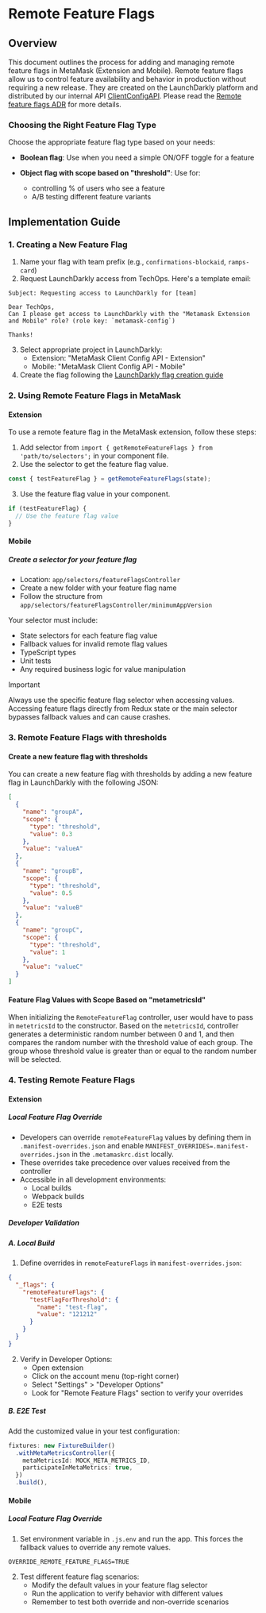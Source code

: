 # Remote Feature Flags

## Overview

This document outlines the process for adding and managing remote feature flags in MetaMask (Extension and Mobile). Remote feature flags allow us to control feature availability and behavior in production without requiring a new release. They are created on the LaunchDarkly platform and distributed by our internal API [ClientConfigAPI](https://github.com/consensys-vertical-apps/mmwp-client-config-api). Please read the [Remote feature flags ADR](https://github.com/MetaMask/decisions/pull/43) for more details.

### Choosing the Right Feature Flag Type

Choose the appropriate feature flag type based on your needs:

- **Boolean flag**: Use when you need a simple ON/OFF toggle for a feature

- **Object flag with scope based on "threshold"**: Use for:
  - controlling % of users who see a feature
  - A/B testing different feature variants
  
## Implementation Guide

### 1. Creating a New Feature Flag

1. Name your flag with team prefix (e.g., `confirmations-blockaid`, `ramps-card`)
2. Request LaunchDarkly access from TechOps. Here's a template email:

```
Subject: Requesting access to LaunchDarkly for [team]

Dear TechOps,
Can I please get access to LaunchDarkly with the "Metamask Extension and Mobile" role? (role key: `metamask-config`)

Thanks!
```

3. Select appropriate project in LaunchDarkly:
   - Extension: "MetaMask Client Config API - Extension"
   - Mobile: "MetaMask Client Config API - Mobile"
4. Create the flag following the [LaunchDarkly flag creation guide](https://docs.launchdarkly.com/home/flags/new)

### 2. Using Remote Feature Flags in MetaMask

#### Extension

To use a remote feature flag in the MetaMask extension, follow these steps:

1. Add selector from `import { getRemoteFeatureFlags } from 'path/to/selectors';` in your component file.
2. Use the selector to get the feature flag value.

```typescript
const { testFeatureFlag } = getRemoteFeatureFlags(state);
```

3. Use the feature flag value in your component.

```typescript
if (testFeatureFlag) {
  // Use the feature flag value
}
```

#### Mobile

##### Create a selector for your feature flag

- Location: `app/selectors/featureFlagsController`
- Create a new folder with your feature flag name
- Follow the structure from `app/selectors/featureFlagsController/minimumAppVersion`

Your selector must include:

- State selectors for each feature flag value
- Fallback values for invalid remote flag values
- TypeScript types
- Unit tests
- Any required business logic for value manipulation

> [!IMPORTANT]
> Always use the specific feature flag selector when accessing values. Accessing feature flags directly from Redux state or the main selector bypasses fallback values and can cause crashes.

### 3. Remote Feature Flags with thresholds

#### Create a new feature flag with thresholds

You can create a new feature flag with thresholds by adding a new feature flag in LaunchDarkly with the following JSON:

```json
[
  {
    "name": "groupA",
    "scope": {
      "type": "threshold",
      "value": 0.3
    },
    "value": "valueA"
  },
  {
    "name": "groupB",
    "scope": {
      "type": "threshold",
      "value": 0.5
    },
    "value": "valueB"
  },
  {
    "name": "groupC",
    "scope": {
      "type": "threshold",
      "value": 1
    },
    "value": "valueC"
  }
]
```

#### Feature Flag Values with Scope Based on "metametricsId"

When initializing the `RemoteFeatureFlag` controller, user would have to pass in `metetricsId` to the constructor. Based on the `metetricsId`, controller generates a deterministic random number between 0 and 1, and then compares the random number with the threshold value of each group. The group whose threshold value is greater than or equal to the random number will be selected.

### 4. Testing Remote Feature Flags

#### Extension

##### Local Feature Flag Override

- Developers can override `remoteFeatureFlag` values by defining them in `.manifest-overrides.json` and enable `MANIFEST_OVERRIDES=.manifest-overrides.json` in the `.metamaskrc.dist` locally.
- These overrides take precedence over values received from the controller
- Accessible in all development environments:
  - Local builds
  - Webpack builds
  - E2E tests

##### Developer Validation

##### A. Local Build

1. Define overrides in `remoteFeatureFlags` in `manifest-overrides.json`:

```json
{
  "_flags": {
    "remoteFeatureFlags": {
      "testFlagForThreshold": {
        "name": "test-flag",
        "value": "121212"
      }
    }
  }
}
```

2. Verify in Developer Options:
   - Open extension
   - Click on the account menu (top-right corner)
   - Select "Settings" > "Developer Options"
   - Look for "Remote Feature Flags" section to verify your overrides

##### B. E2E Test

Add the customized value in your test configuration:

```typescript
fixtures: new FixtureBuilder()
  .withMetaMetricsController({
    metaMetricsId: MOCK_META_METRICS_ID,
    participateInMetaMetrics: true,
  })
  .build(),
```

#### Mobile

##### Local Feature Flag Override

1. Set environment variable in `.js.env` and run the app. This forces the fallback values to override any remote values.

```
OVERRIDE_REMOTE_FEATURE_FLAGS=TRUE
```

2. Test different feature flag scenarios:
   - Modify the default values in your feature flag selector
   - Run the application to verify behavior with different values
   - Remember to test both override and non-override scenarios
